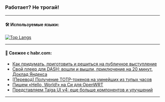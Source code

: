 ### Работает? Не трогай!

---
<!--
#### 🛠️ Technical stack:

![Java](https://img.shields.io/badge/Java-informational?logo=Oracle&style=flat&logoColor=white&color=FF4500)
![Kotlin](https://img.shields.io/badge/Kotlin-informational?logo=Kotlin&style=flat&logoColor=white&color=774D97)
![TS](https://img.shields.io/badge/TypeScript-informational?logo=typeScript&style=flat&logoColor=black&color=017acc)
![Python](https://img.shields.io/badge/Python-informational?logo=Python&style=flat&logoColor=black&color=ffdd54) <br>
![Spring](https://img.shields.io/badge/Spring-informational?logo=Spring&style=flat&logoColor=white&color=6DB33F) 
![SpringBoot](https://img.shields.io/badge/SpringBoot-informational?logo=SpringBoot&style=flat&logoColor=white&color=6DB33F)
![Nest](https://img.shields.io/badge/NestJS-informational?logo=NestJS&style=flat&logoColor=white&color=E0234E) 
![NodeJS](https://img.shields.io/badge/NodeJS-informational?logo=node.js&style=flat&logoColor=white&color=70A760)<br>
![PostgreSQL](https://img.shields.io/badge/PostgreSQL-informational?logo=PostgreSQL&style=flat&logoColor=white&color=DAA520)
![MongoDB](https://img.shields.io/badge/MongoDB-informational?logo=MongoDB&style=flat&logoColor=white&color=870000)
![Apache](https://img.shields.io/badge/Apache-informational?logo=apache&style=flat&logoColor=white&color=f74e28)

___ 
-->

#### 🛠️ Используемые языки:

[![Top Langs](https://github-readme-stats-u2qms2cxw-advtsettinggmailcoms-projects.vercel.app/api/top-langs/?username=zloylis&langs_count=10&hide_title=true&title_color=e6edf3&size_weight=0.5&count_weight=0.5&layout=compact&hide_progress=true&hide_border=true&theme=dracula)](https://github.com/zloylis)

<!---


####  :octocat:&nbsp;&nbsp; Статистика:

![GitHub stats](https://github-readme-stats-u2qms2cxw-advtsettinggmailcoms-projects.vercel.app/api?username=zloylis&show_icons=true&hide_border=true&theme=dracula&title_color=e6edf3&include_all_commits=true&count_private=true&hide_rank=false&hide_title=true&rank_icon=github)
-->
---

#### 💬 Свежее с habr.com:

<!-- BLOG-POST-LIST:START -->
- [Как придумать, приготовить и решиться на публичное выступление](https://habr.com/ru/companies/oleg-bunin/articles/835048/?utm_source=habrahabr&utm_medium=rss&utm_campaign=835048)
- [Свой плеер для DASH: вошли и вышли, приключение на 20 минут. Доклад Яндекса](https://habr.com/ru/companies/yandex/articles/833946/?utm_source=habrahabr&utm_medium=rss&utm_campaign=833946)
- [[Перевод] Получение TOTP-токенов на умнейших из тупых часов](https://habr.com/ru/companies/ruvds/articles/834440/?utm_source=habrahabr&utm_medium=rss&utm_campaign=834440)
- [Пишем «Hello, World!» на Си для OpenWRT](https://habr.com/ru/articles/835024/?utm_source=habrahabr&utm_medium=rss&utm_campaign=835024)
- [Представляем Taiga UI v4: еще больше компонентов и улучшений](https://habr.com/ru/companies/tbank/articles/834508/?utm_source=habrahabr&utm_medium=rss&utm_campaign=834508)
<!-- BLOG-POST-LIST:END -->

---
